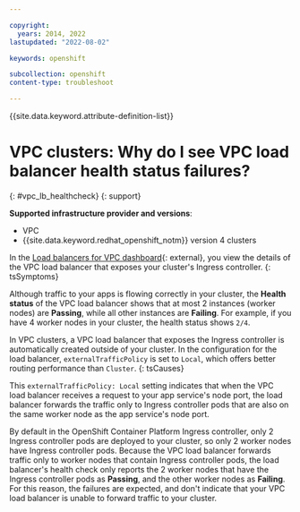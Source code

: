 ```yaml
---

copyright:
  years: 2014, 2022
lastupdated: "2022-08-02"

keywords: openshift

subcollection: openshift
content-type: troubleshoot

---
```


{{site.data.keyword.attribute-definition-list}}


# VPC clusters: Why do I see VPC load balancer health status failures?
{: #vpc_lb_healthcheck}
{: support}

**Supported infrastructure provider and versions**:
* VPC
* {{site.data.keyword.redhat_openshift_notm}} version 4 clusters


In the [Load balancers for VPC dashboard](https://cloud.ibm.com/vpc-ext/network/loadBalancers){: external}, you view the details of the VPC load balancer that exposes your cluster's Ingress controller.
{: tsSymptoms}

Although traffic to your apps is flowing correctly in your cluster, the **Health status** of the VPC load balancer shows that at most 2 instances (worker nodes) are **Passing**, while all other instances are **Failing**. For example, if you have 4 worker nodes in your cluster, the health status shows `2/4`.


In VPC clusters, a VPC load balancer that exposes the Ingress controller is automatically created outside of your cluster. In the configuration for the load balancer, `externalTrafficPolicy` is set to `Local`, which offers better routing performance than `Cluster`.
{: tsCauses}

This `externalTrafficPolicy: Local` setting indicates that when the VPC load balancer receives a request to your app service's node port, the load balancer forwards the traffic only to Ingress controller pods that are also on the same worker node as the app service's node port.

By default in the OpenShift Container Platform Ingress controller, only 2 Ingress controller pods are deployed to your cluster, so only 2 worker nodes have Ingress controller pods. Because the VPC load balancer forwards traffic only to worker nodes that contain Ingress controller pods, the load balancer's health check only reports the 2 worker nodes that have the Ingress controller pods as **Passing**, and the other worker nodes as **Failing**. For this reason, the failures are expected, and don't indicate that your VPC load balancer is unable to forward traffic to your cluster.







